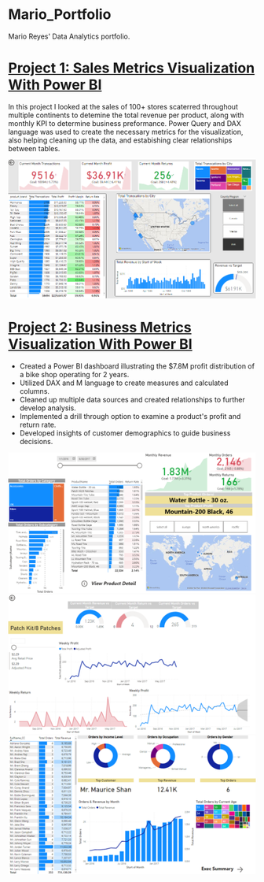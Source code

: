 # Mario_Portfolio
Mario Reyes' Data Analytics portfolio.
  
# [Project 1: Sales Metrics Visualization With Power BI](https://github.com/marioreyes5/Mario_Portfolio/blob/main/PowerBI/MavenMarket.pbix)
In this project I looked at the sales of 100+ stores scaterred throughout multiple continents to detemine the total revenue per product, along with monthly KPI to determine business preformance. Power Query and DAX language was used to create the necessary metrics for the visualization, also helping cleaning up the data, and estabishing clear relationships between tables.
  <p align="center">
  <img src="images/github4.PNG"  width="600" > 

# [Project 2: Business Metrics Visualization With Power BI](https://github.com/marioreyes5/Mario_Portfolio/blob/main/PowerBI/AdventureWorks_ReportV2.pbix)
* Created a Power BI dashboard illustrating the $7.8M profit distribution of a bike shop operating for 2 years.
* Utilized DAX and M language to create measures and calculated columns.
* Cleaned up multiple data sources and created relationships to further develop analysis.
* Implemented a drill through option to examine a product's profit and return rate.
* Developed insights of customer demographics to guide business decisions.
<p align="center">
 <img src="images/github1.PNG"  width="600" >
<img src="images/github2.PNG"  width="600" >
<img src="images/github3.PNG"  width="600" >
